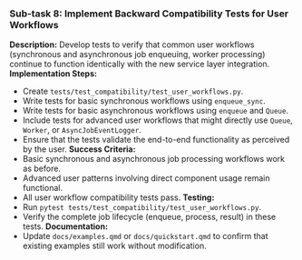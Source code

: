 ### Sub-task 8: Implement Backward Compatibility Tests for User Workflows
**Description:** Develop tests to verify that common user workflows (synchronous and asynchronous job enqueuing, worker processing) continue to function identically with the new service layer integration.
**Implementation Steps:**
- Create `tests/test_compatibility/test_user_workflows.py`.
- Write tests for basic synchronous workflows using `enqueue_sync`.
- Write tests for basic asynchronous workflows using `enqueue` and `Queue`.
- Include tests for advanced user workflows that might directly use `Queue`, `Worker`, or `AsyncJobEventLogger`.
- Ensure that the tests validate the end-to-end functionality as perceived by the user.
**Success Criteria:**
- Basic synchronous and asynchronous job processing workflows work as before.
- Advanced user patterns involving direct component usage remain functional.
- All user workflow compatibility tests pass.
**Testing:**
- Run `pytest tests/test_compatibility/test_user_workflows.py`.
- Verify the complete job lifecycle (enqueue, process, result) in these tests.
**Documentation:**
- Update `docs/examples.qmd` or `docs/quickstart.qmd` to confirm that existing examples still work without modification.